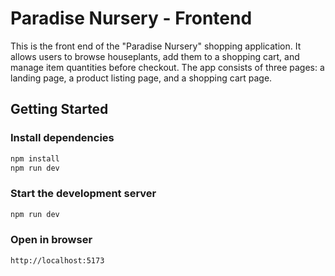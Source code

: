 # Paradise Nursery - Frontend

This is the front end of the "Paradise Nursery" shopping application. It allows users to browse houseplants, add them to a shopping cart, and manage item quantities before checkout. The app consists of three pages: a landing page, a product listing page, and a shopping cart page.

## Getting Started

### Install dependencies

```bash
npm install
npm run dev
```

###  Start the development server

```bash
npm run dev
```

###  Open in browser

```bash
http://localhost:5173
```